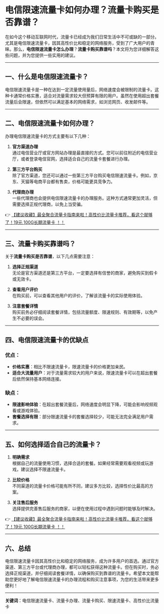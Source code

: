 # 电信限速流量卡如何办理？流量卡购买是否靠谱？

在如今这个移动互联网时代，流量卡已经成为我们日常生活中不可或缺的一部分。尤其是电信限速流量卡，因其高性价比和稳定的网络服务，受到了广大用户的青睐。那么，**电信限速流量卡怎么办理**？**流量卡购买靠谱吗**？本文将为您详细解答这些问题，并为您提供一些实用的建议。

---

## 一、什么是电信限速流量卡？

电信限速流量卡是一种在达到一定流量使用量后，网络速度会被限制的流量卡。这种卡通常价格实惠，适合对流量需求较大但预算有限的用户。虽然在使用超出套餐流量后会限速，但依然可以满足基本的网络需求，如浏览网页、收发邮件等。

---

## 二、电信限速流量卡如何办理？

办理电信限速流量卡的方式主要有以下几种：

1. **官方渠道办理**  
   通过电信营业厅或官方网站办理是最直接的方式。您可以前往附近的电信营业厅，或者登录电信官网，选择适合自己的流量卡套餐进行办理。

2. **第三方平台购买**  
   除了官方渠道，您还可以通过一些第三方平台购买电信限速流量卡。例如，京东、天猫等电商平台都有售卖，价格可能更具竞争力。

3. **代理商办理**  
   一些代理商也会提供电信限速流量卡的办理服务。这种方式通常更加灵活，但需要选择正规代理商，以免上当受骗。

👉 [【建议收藏】最全聚合流量卡指南来啦！高性价比流量卡推荐，看这个就够了！19元 100G长期流量卡 ！！](https://bit.ly/Liuliangka)

---

## 三、流量卡购买靠谱吗？

关于**流量卡购买是否靠谱**，以下几点需要注意：

1. **选择正规渠道**  
   无论是官方渠道还是第三方平台，一定要选择有信誉的商家，避免购买到假卡或无效卡。

2. **查看用户评价**  
   在购买前，可以查看其他用户的评价，了解该流量卡的实际使用体验。

3. **注意套餐详情**  
   购买前务必仔细阅读套餐详情，包括流量额度、限速规则、有效期等，以免产生不必要的误会。

---

## 四、电信限速流量卡的优缺点

### 优点：
- **价格实惠**：相比不限速流量卡，限速流量卡的价格更加亲民。
- **适合大流量用户**：对于流量需求较大的用户来说，限速流量卡可以在超出套餐后依然保持基本网络连接。

### 缺点：
- **限速影响体验**：在超出套餐流量后，网络速度会明显下降，可能会影响视频观看或游戏体验。
- **套餐选择有限**：部分限速流量卡的套餐选择较少，可能无法完全满足用户需求。

---

## 五、如何选择适合自己的流量卡？

1. **明确需求**  
   根据自己的流量使用习惯，选择合适的套餐。如果经常需要观看视频或玩游戏，建议选择不限速流量卡。

2. **比较价格**  
   不同渠道的流量卡价格可能有所不同，建议多方比较，选择性价比最高的方案。

3. **关注售后服务**  
   选择提供完善售后服务的商家，以便在使用过程中遇到问题时能够及时解决。

👉 [【建议收藏】最全聚合流量卡指南来啦！高性价比流量卡推荐，看这个就够了！19元 100G长期流量卡 ！！](https://bit.ly/Liuliangka)

---

## 六、总结

电信限速流量卡因其高性价比和稳定的网络服务，成为许多用户的首选。通过官方渠道、第三方平台或代理商办理，都可以轻松获得这种流量卡。但在购买时，务必选择正规渠道，并仔细阅读套餐详情，以确保购买到靠谱的流量卡。希望本文能帮助您更好地了解电信限速流量卡的办理流程和购买注意事项，为您的生活带来更多便利！

---

**关键词**：电信限速流量卡、流量卡办理、流量卡购买、限速流量卡、高性价比流量卡